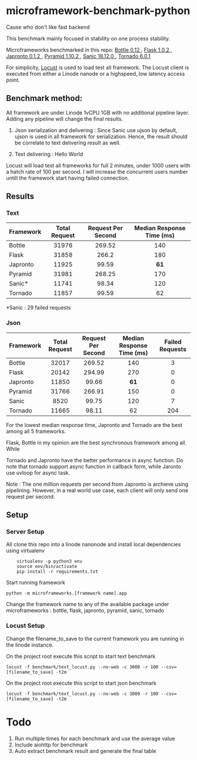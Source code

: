 # microframework-benchmark-python
Cause who don't like fast backend

This benchmark mainly focused in stability on one process stability. 

Microframeworks benchmarked in this repo: [Bottle 0.12 ](https://bottlepy.org/), [Flask 1.0.2 ](http://flask.pocoo.org/), [Japronto 0.1.2 ](https://github.com/squeaky-pl/japronto), [Pyramid 1.10.2 ](https://docs.pylonsproject.org/projects/pyramid/en/latest/index.html), [Sanic 18.12.0 ](https://github.com/huge-success/sanic), [Tornado 6.0.1](https://www.tornadoweb.org/en/stable/)

For simplicity, [Locust](https://locust.io/) is used to load test all framework. The Locust client is executed from either a Linode nanode or a highspeed, low latency access point. 

## Benchmark method:

All framework are under Linode 1vCPU 1GB with no additional pipeline layer. Adding any pipeline will change the final results.

1. Json serialization and delivering : Since Sanic use ujson by default, ujson is used in all framework for serialization. Hence, the result should be correlate to text delivering result as well.

2. Text delivering : Hello World

Locust will load test all frameworks for full 2 minutes, under 1000 users with a hatch rate of 100 per second. I will increase the concurrent users number untill the framework start having failed connection.

## Results

### Text

| Framework  | Total Request  | Request Per Second  | Median Response Time (ms) |
|------------|:--------------:|:-------------------:|:---------------------:|
|   Bottle   |  31976         |  269.52 | 140 |
|   Flask    |  31858 |  266.2 |  180 |
|   Japronto |  11925 |  99.59 | **61**  |
|   Pyramid  |  31981 |  268.25 | 170 |
|   Sanic*    |  11741 | 98.34  |  120 |
|   Tornado  |  11857 | 99.59  |  62 |

*Sanic : 29 failed requests

### Json

| Framework  | Total Request  | Request Per Second  | Median Response Time (ms) | Failed Requests |
|------------|:--------------:|:-------------------:|:---------------------:|:---:|
|   Bottle   |  32017         |  269.52 | 140 | 3 |
|   Flask    |  20142 |  294.99 |  270 | 0 |
|   Japronto |  11850 |  99.66 | **61**  | 0 |
|   Pyramid  |  31766 |  266.91 | 150 | 0 |
|   Sanic    |  8520 | 99.75  |  120 | 7 |
|   Tornado  |  11665 | 98.11  |  62 | 204 |

For the lowest median response time, Japronto and Tornado are the best among all 5 frameworks.

Flask, Bottle in my opinion are the best synchronous framework among all. While 

Tornado and Japronto have the better performance in async function. Do note that tornado support async function in callback form, while Jaronto use uvloop for async task. 

Note : The one million requests per second from Japronto is archieve using pipelining. However, in a real world use case, each client will only send one request per second.

## Setup

### Server Setup

All clone this repo into a linode nanonode and install local dependencies using virtualenv

```
    virtualenv -p python3 env
    source env/bin/activate
    pip install -r requirements.txt
```

Start running framework
```
python -m microframeworks.[framework name].app
```
Change the framework name to any of the available package under microframeworks : bottle, flask, japronto, pyramid, sanic, tornado

### Locust Setup

Change the filename_to_save to the current framework you are running in the linode instance.

On the project root execute this script to start text benchmark
```
locust -f benchmark/text_locust.py --no-web -c 3000 -r 100 --csv=[filename_to_save] -t2m
```

On the project root execute this script to start json benchmark
```
locust -f benchmark/text_locust.py --no-web -c 3000 -r 100 --csv=[filename_to_save] -t2m
```


# Todo
1. Run multiple times for each benchmark and use the average value
2. Include aiohttp for benchmark 
3. Auto extract benchmark result and generate the final table